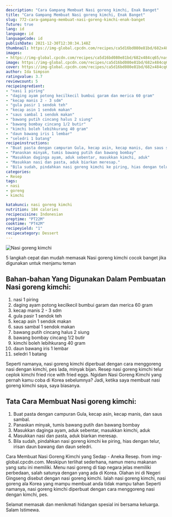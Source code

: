 ```yaml
---
description: "Cara Gampang Membuat Nasi goreng kimchi, Enak Banget"
title: "Cara Gampang Membuat Nasi goreng kimchi, Enak Banget"
slug: 772-cara-gampang-membuat-nasi-goreng-kimchi-enak-banget
future: true
lang: id
language: id
languageCode: id
publishDate: 2021-12-30T12:30:34.148Z 
thumbnail: https://img-global.cpcdn.com/recipes/ca5d16bd080e81bd/682x484cq65/nasi-goreng-kimchi-foto-resep-utama.png
images:
- https://img-global.cpcdn.com/recipes/ca5d16bd080e81bd/682x484cq65/nasi-goreng-kimchi-foto-resep-utama.png
image: https://img-global.cpcdn.com/recipes/ca5d16bd080e81bd/682x484cq65/nasi-goreng-kimchi-foto-resep-utama.png
cover: https://img-global.cpcdn.com/recipes/ca5d16bd080e81bd/682x484cq65/nasi-goreng-kimchi-foto-resep-utama.png
author: Ida Simpson
ratingvalue: 3.7
reviewcount: 5
recipeingredient:
- "nasi 1 piring"
- "daging ayam potong kecilkecil bumbui garam dan merica 60 gram"
- "kecap manis 2 - 3 sdm"
- "gula pasir 1 sendok teh"
- "kecap asin 1 sendok makan"
- "saus sambal 1 sendok makan"
- "bawang putih cincang halus 2 siung"
- "bawang bombay cincang 1/2 butir"
- "kimchi boleh lebihkurang 40 gram"
- "daun bawang iris 1 lembar"
- "seledri 1 batang"
recipeinstructions:
- "Buat pasta dengan campuran Gula, kecap asin, kecap manis, dan saus sambal."
- "Panaskan minyak, tumis bawang putih dan bawang bombay"
- "Masukkan daginga ayam, aduk sebentar, masukkan kimchi, aduk"
- "Masukkan nasi dan pasta, aduk biarkan meresap."
- "Bila sudah, pindahkan nasi goreng kimchi ke piring, hias dengan telur, irisan daun bawang dan daun seledri."
categories:
- Resep
tags:
- nasi
- goreng
- kimchi

katakunci: nasi goreng kimchi 
nutrition: 184 calories
recipecuisine: Indonesian
preptime: "PT22M"
cooktime: "PT42M"
recipeyield: "1"
recipecategory: Dessert
---
```



![Nasi goreng kimchi](https://img-global.cpcdn.com/recipes/ca5d16bd080e81bd/682x484cq65/nasi-goreng-kimchi-foto-resep-utama.png)

5 langkah cepat dan mudah memasak  Nasi goreng kimchi cocok banget jika digunakan untuk menjamu teman

<!--inarticleads1-->

## Bahan-bahan Yang Digunakan Dalam Pembuatan Nasi goreng kimchi:

1. nasi 1 piring
1. daging ayam potong kecilkecil bumbui garam dan merica 60 gram
1. kecap manis 2 - 3 sdm
1. gula pasir 1 sendok teh
1. kecap asin 1 sendok makan
1. saus sambal 1 sendok makan
1. bawang putih cincang halus 2 siung
1. bawang bombay cincang 1/2 butir
1. kimchi boleh lebihkurang 40 gram
1. daun bawang iris 1 lembar
1. seledri 1 batang

Seperti namanya, nasi goreng kimchi diperbuat dengan cara menggoreng nasi dengan kimchi, pes lada, minyak bijan. Resep nasi goreng kimchi telur ceplok kimchi fried rice with fried eggs. Ngidam Nasi Goreng Kimchi yang pernah kamu coba di Korea sebelumnya? Jadi, ketika saya membuat nasi goreng kimchi saya, saya biasanya. 

<!--inarticleads2-->

## Tata Cara Membuat Nasi goreng kimchi:

1. Buat pasta dengan campuran Gula, kecap asin, kecap manis, dan saus sambal.
1. Panaskan minyak, tumis bawang putih dan bawang bombay
1. Masukkan daginga ayam, aduk sebentar, masukkan kimchi, aduk
1. Masukkan nasi dan pasta, aduk biarkan meresap.
1. Bila sudah, pindahkan nasi goreng kimchi ke piring, hias dengan telur, irisan daun bawang dan daun seledri.


Cara Membuat Nasi Goreng Kimchi yang Sedap - Aneka Resep. from img-global.cpcdn.com. Meskipun terlihat sederhana, namun menu makanan yang satu ini memiliki. Menu nasi goreng di tiap negara jelas memiliki perbedaan, salah satunya dengan yang ada di Korea. Olahan ini di Negeri Gingseng disebut dengan nasi goreng kimchi. Ialah nasi goreng kimchi, nasi goreng ala Korea yang mampu membuat anda tidak mampu tahan Seperti namanya, nasi goreng kimchi diperbuat dengan cara menggoreng nasi dengan kimchi, pes. 

Selamat memasak dan menikmati hidangan spesial ini bersama keluarga. Salam Istimewa.
